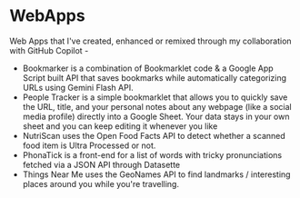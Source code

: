 # WebApps
Web Apps that I've created, enhanced or remixed through my collaboration with GitHub Copilot -
* Bookmarker is a combination of Bookmarklet code & a Google App Script built API that saves bookmarks while automatically categorizing URLs using Gemini Flash API.
* People Tracker is a simple bookmarklet that allows you to quickly save the URL, title, and your personal notes about any webpage (like a social media profile) directly into a Google Sheet. Your data stays in your own sheet and you can keep editing it whenever you like
* NutriScan uses the Open Food Facts API to detect whether a scanned food item is Ultra Processed or not.
* PhonaTick is a front-end for a list of words with tricky pronunciations fetched via a JSON API through Datasette
* Things Near Me uses the GeoNames API to find landmarks / interesting places around you while you're travelling.
